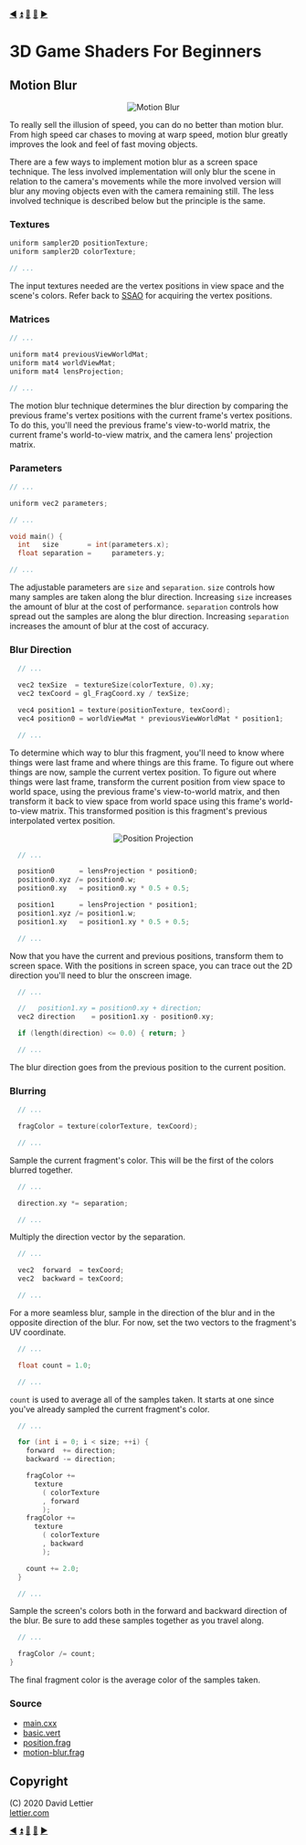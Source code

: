 [:arrow_backward:](ssao.md)
[:arrow_double_up:](../README.md)
[:arrow_up_small:](#)
[:arrow_down_small:](#copyright)
[:arrow_forward:](screen-space-reflection.md)

# 3D Game Shaders For Beginners

## Motion Blur

<p align="center">
<img src="https://i.imgur.com/eTnhpLr.gif" alt="Motion Blur" title="Motion Blur">
</p>

To really sell the illusion of speed, you can do no better than motion blur.
From high speed car chases to moving at warp speed,
motion blur greatly improves the look and feel of fast moving objects.

There are a few ways to implement motion blur as a screen space technique.
The less involved implementation will only blur the scene in relation to the camera's movements
while the more involved version will blur any moving objects even with the camera remaining still.
The less involved technique is described below but the principle is the same.

### Textures

```c
uniform sampler2D positionTexture;
uniform sampler2D colorTexture;

// ...
```

The input textures needed are the vertex positions in view space and the scene's colors.
Refer back to [SSAO](ssao.md#vertex-positions) for acquiring the vertex positions.

### Matrices

```c
// ...

uniform mat4 previousViewWorldMat;
uniform mat4 worldViewMat;
uniform mat4 lensProjection;

// ...
```

The motion blur technique determines the blur direction by comparing
the previous frame's vertex positions with the current frame's vertex positions.
To do this, you'll need the previous frame's view-to-world matrix,
the current frame's world-to-view matrix,
and the camera lens' projection matrix.

### Parameters

```c
// ...

uniform vec2 parameters;

// ...

void main() {
  int   size       = int(parameters.x);
  float separation =     parameters.y;

// ...
```

The adjustable parameters are `size` and `separation`.
`size` controls how many samples are taken along the blur direction.
Increasing `size` increases the amount of blur at the cost of performance.
`separation` controls how spread out the samples are along the blur direction.
Increasing `separation` increases the amount of blur at the cost of accuracy.

### Blur Direction

```c
  // ...

  vec2 texSize  = textureSize(colorTexture, 0).xy;
  vec2 texCoord = gl_FragCoord.xy / texSize;

  vec4 position1 = texture(positionTexture, texCoord);
  vec4 position0 = worldViewMat * previousViewWorldMat * position1;

  // ...
```

To determine which way to blur this fragment,
you'll need to know where things were last frame and where things are this frame.
To figure out where things are now,
sample the current vertex position.
To figure out where things were last frame,
transform the current position from view space to world space,
using the previous frame's view-to-world matrix,
and then transform it back to view space from world space using this frame's world-to-view matrix.
This transformed position is this fragment's previous interpolated vertex position.

<p align="center">
<img src="https://i.imgur.com/oQqdxM9.gif" alt="Position Projection" title="Position Projection">
</p>

```c
  // ...

  position0      = lensProjection * position0;
  position0.xyz /= position0.w;
  position0.xy   = position0.xy * 0.5 + 0.5;

  position1      = lensProjection * position1;
  position1.xyz /= position1.w;
  position1.xy   = position1.xy * 0.5 + 0.5;

  // ...
```

Now that you have the current and previous positions,
transform them to screen space.
With the positions in screen space,
you can trace out the 2D direction you'll need to blur the onscreen image.

```c
  // ...

  //   position1.xy = position0.xy + direction;
  vec2 direction    = position1.xy - position0.xy;

  if (length(direction) <= 0.0) { return; }

  // ...
```

The blur direction goes from the previous position to the current position.

### Blurring

```c
  // ...

  fragColor = texture(colorTexture, texCoord);

  // ...
```

Sample the current fragment's color.
This will be the first of the colors blurred together.

```c
  // ...

  direction.xy *= separation;

  // ...
```

Multiply the direction vector by the separation.

```c
  // ...

  vec2  forward  = texCoord;
  vec2  backward = texCoord;

  // ...
```

For a more seamless blur,
sample in the direction of the blur and in the opposite direction of the blur.
For now, set the two vectors to the fragment's UV coordinate.

```c
  // ...

  float count = 1.0;

  // ...
```

`count` is used to average all of the samples taken.
It starts at one since you've already sampled the current fragment's color.

```c
  // ...

  for (int i = 0; i < size; ++i) {
    forward  += direction;
    backward -= direction;

    fragColor +=
      texture
        ( colorTexture
        , forward
        );
    fragColor +=
      texture
        ( colorTexture
        , backward
        );

    count += 2.0;
  }

  // ...
```

Sample the screen's colors both in the forward and backward direction of the blur.
Be sure to add these samples together as you travel along.

```c
  // ...

  fragColor /= count;
}
```

The final fragment color is the average color of the samples taken.

### Source

- [main.cxx](../demonstration/src/main.cxx)
- [basic.vert](../demonstration/shaders/vertex/basic.vert)
- [position.frag](../demonstration/shaders/fragment/position.frag)
- [motion-blur.frag](../demonstration/shaders/fragment/motion-blur.frag)

## Copyright

(C) 2020 David Lettier
<br>
[lettier.com](https://www.lettier.com)

[:arrow_backward:](ssao.md)
[:arrow_double_up:](../README.md)
[:arrow_up_small:](#)
[:arrow_down_small:](#copyright)
[:arrow_forward:](screen-space-reflection.md)

